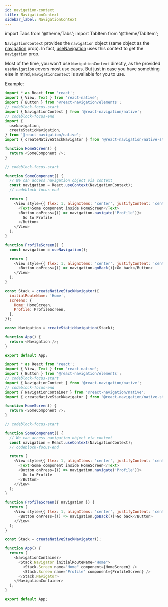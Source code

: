 ```yaml
---
id: navigation-context
title: NavigationContext
sidebar_label: NavigationContext
---
```


import Tabs from '@theme/Tabs';
import TabItem from '@theme/TabItem';

`NavigationContext` provides the `navigation` object (same object as the [navigation](navigation-object.md) prop). In fact, [useNavigation](use-navigation.md) uses this context to get the `navigation` prop.

Most of the time, you won't use `NavigationContext` directly, as the provided `useNavigation` covers most use cases. But just in case you have something else in mind, `NavigationContext` is available for you to use.

Example:

<Tabs groupId="config" queryString="config">
<TabItem value="static" label="Static" default>

```js name="Navigation context" snack version=7
import * as React from 'react';
import { View, Text } from 'react-native';
import { Button } from '@react-navigation/elements';
// codeblock-focus-start
import { NavigationContext } from '@react-navigation/native';
// codeblock-focus-end
import {
  useNavigation,
  createStaticNavigation,
} from '@react-navigation/native';
import { createNativeStackNavigator } from '@react-navigation/native-stack';

function HomeScreen() {
  return <SomeComponent />;
}

// codeblock-focus-start

function SomeComponent() {
  // We can access navigation object via context
  const navigation = React.useContext(NavigationContext);
  // codeblock-focus-end

  return (
    <View style={{ flex: 1, alignItems: 'center', justifyContent: 'center' }}>
      <Text>Some component inside HomeScreen</Text>
      <Button onPress={() => navigation.navigate('Profile')}>
        Go to Profile
      </Button>
    </View>
  );
}

function ProfileScreen() {
  const navigation = useNavigation();

  return (
    <View style={{ flex: 1, alignItems: 'center', justifyContent: 'center' }}>
      <Button onPress={() => navigation.goBack()}>Go back</Button>
    </View>
  );
}

const Stack = createNativeStackNavigator({
  initialRouteName: 'Home',
  screens: {
    Home: HomeScreen,
    Profile: ProfileScreen,
  },
});

const Navigation = createStaticNavigation(Stack);

function App() {
  return <Navigation />;
}

export default App;
```

</TabItem>
<TabItem value="dynamic" label="Dynamic">

```js name="Navigation context" snack version=7
import * as React from 'react';
import { View, Text } from 'react-native';
import { Button } from '@react-navigation/elements';
// codeblock-focus-start
import { NavigationContext } from '@react-navigation/native';
// codeblock-focus-end
import { NavigationContainer } from '@react-navigation/native';
import { createNativeStackNavigator } from '@react-navigation/native-stack';

function HomeScreen() {
  return <SomeComponent />;
}

// codeblock-focus-start

function SomeComponent() {
  // We can access navigation object via context
  const navigation = React.useContext(NavigationContext);
  // codeblock-focus-end

  return (
    <View style={{ flex: 1, alignItems: 'center', justifyContent: 'center' }}>
      <Text>Some component inside HomeScreen</Text>
      <Button onPress={() => navigation.navigate('Profile')}>
        Go to Profile
      </Button>
    </View>
  );
}

function ProfileScreen({ navigation }) {
  return (
    <View style={{ flex: 1, alignItems: 'center', justifyContent: 'center' }}>
      <Button onPress={() => navigation.goBack()}>Go back</Button>
    </View>
  );
}

const Stack = createNativeStackNavigator();

function App() {
  return (
    <NavigationContainer>
      <Stack.Navigator initialRouteName="Home">
        <Stack.Screen name="Home" component={HomeScreen} />
        <Stack.Screen name="Profile" component={ProfileScreen} />
      </Stack.Navigator>
    </NavigationContainer>
  );
}

export default App;
```

</TabItem>
</Tabs>
